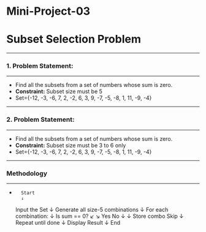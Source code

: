 # Mini-Project-03
# Subset Selection Problem

---
### **1. Problem Statement:**
---
- Find all the subsets from a set of numbers whose sum is zero.
- **Constraint:** Subset size must be 5
- Set={-12, -3, -6, 7, 2, -2, 6, 3, 9, -7, -5, -8, 1, 11, -9, -4}

---
### **2. Problem Statement:**
---
- Find all the subsets from a set of numbers whose sum is zero.
- **Constraint:** Subset size must be 3 to 6 only
- Set={-12, -3, -6, 7, 2, -2, 6, 3, 9, -7, -5, -8, 1, 11, -9, -4}

---
### **Methodology**
---
-       Start
        ↓
   Input the Set
        ↓
Generate all size-5 combinations
        ↓
   For each combination:
        ↓
    Is sum == 0?
     ↙       ↘
   Yes         No
   ↓            ↓
Store combo    Skip
        ↓
  Repeat until done
        ↓
   Display Result
        ↓
       End



